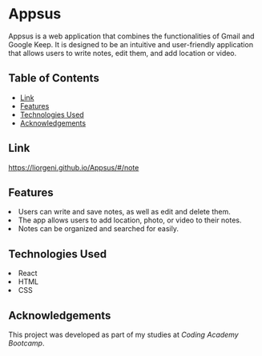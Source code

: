 <h1>Appsus </h1> 
Appsus is a web application that combines the functionalities of Gmail and Google Keep. It is designed to be an intuitive and user-friendly application that allows users to write notes, edit them, and add location or video.

<h2>Table of Contents</h2>

- [Link](#link)
- [Features](#features)
- [Technologies Used](#technologies-used)
- [Acknowledgements](#acknowledgements)

## Link

https://liorgeni.github.io/Appsus/#/note

## Features

<li>Users can write and save notes, as well as edit and delete them.</li>
<li>The app allows users to add location, photo, or video to their notes.</li>
<li>Notes can be organized and searched for easily.</li>


## Technologies Used

<li>React</li>
<li>HTML</li>
<li>CSS</li>

## Acknowledgements

This project was developed as part of my studies at <i>Coding Academy Bootcamp</i>.

